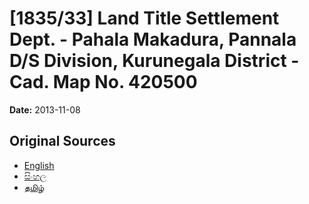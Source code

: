 # [1835/33] Land Title Settlement Dept. - Pahala Makadura, Pannala D/S Division, Kurunegala District - Cad. Map No. 420500

**Date:** 2013-11-08

## Original Sources

- [English](https://documents.gov.lk/view/extra-gazettes/2013/11/1835-33_E.pdf)
- [සිංහල](https://documents.gov.lk/view/extra-gazettes/2013/11/1835-33_S.pdf)
- [தமிழ்](https://documents.gov.lk/view/extra-gazettes/2013/11/1835-33_T.pdf)
